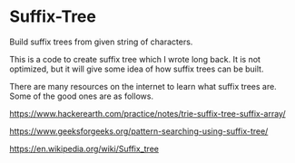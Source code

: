 # Suffix-Tree
Build suffix trees from given string of characters.

This is a code to create suffix tree which I wrote long back. It is not optimized, but it will give some idea of how suffix trees can be built.

There are many resources on the internet to learn what suffix trees are. Some of the good ones are as follows.

https://www.hackerearth.com/practice/notes/trie-suffix-tree-suffix-array/

https://www.geeksforgeeks.org/pattern-searching-using-suffix-tree/

https://en.wikipedia.org/wiki/Suffix_tree
